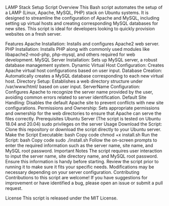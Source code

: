 LAMP Stack Setup Script
Overview
This Bash script automates the setup of a LAMP (Linux, Apache, MySQL, PHP) stack on Ubuntu systems. It is designed to streamline the configuration of Apache and MySQL, including setting up virtual hosts and creating corresponding MySQL databases for new sites. This script is ideal for developers looking to quickly provision websites on a fresh server.

Features
Apache Installation: Installs and configures Apache2 web server.
PHP Installation: Installs PHP along with commonly used modules like libapache2-mod-php, php-mysql, and others required for web development.
MySQL Server Installation: Sets up MySQL server, a robust database management system.
Dynamic Virtual Host Configuration: Creates Apache virtual host configurations based on user input.
Database Creation: Automatically creates a MySQL database corresponding to each new virtual host.
Directory Setup: Establishes a web directory structure under /var/www/html/ based on user input.
ServerName Configuration: Configures Apache to recognize the server name provided by the user, avoiding common errors related to server identification.
Default Site Handling: Disables the default Apache site to prevent conflicts with new site configurations.
Permissions and Ownership: Sets appropriate permissions and ownership for the web directories to ensure that Apache can serve the files correctly.
Prerequisites
Ubuntu Server (The script is tested on Ubuntu 18.04 and 20.04)
sudo privileges on the server
Usage
Download the Script: Clone this repository or download the script directly to your Ubuntu server.
Make the Script Executable:
bash
Copy code
chmod +x install.sh
Run the Script:
bash
Copy code
sudo ./install.sh
Follow the on-screen prompts to enter the required information such as the server name, site name, and MySQL root password.
Important Notes
The script requires user interaction to input the server name, site directory name, and MySQL root password. Ensure this information is handy before starting.
Review the script prior to running it to make sure it fits your specific needs. Modifications may be necessary depending on your server configuration.
Contributing
Contributions to this script are welcome! If you have suggestions for improvement or have identified a bug, please open an issue or submit a pull request.

License
This script is released under the MIT License.

